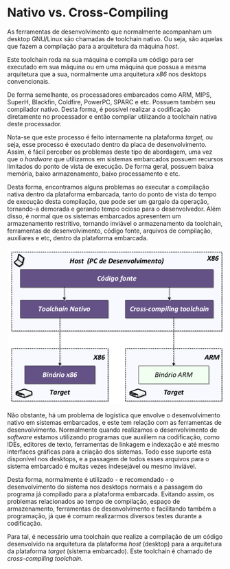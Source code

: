 # Nativo vs. Cross-Compiling

As ferramentas de desenvolvimento que normalmente acompanham um desktop GNU/Linux são chamadas de toolchain nativo. Ou seja, são aquelas que fazem a compilação para a arquitetura da máquina _host_.

Este toolchain roda na sua máquina e compila um código para ser executado em sua máquina ou em uma máquina que possua a mesma arquitetura que a sua, normalmente uma arquitetura _x86_ nos desktops convencionais.

De forma semelhante, os processadores embarcados como ARM, MIPS, SuperH, Blackfin, Coldfire, PowerPC, SPARC e etc. Possuem também seu compilador nativo. Desta forma, é possível realizar a codificação diretamente no processador e então compilar utilizando a toolchain nativa deste processador.

Nota-se que este processo é feito internamente na plataforma _target,_ ou seja, esse processo é executado dentro da placa de desenvolvimento. Assim, é fácil perceber os problemas deste tipo de abordagem, uma vez que o _hardware_ que utilizamos em sistemas embarcados possuem recursos limitados do ponto de vista de execução. De forma geral, possuem baixa memória, baixo armazenamento, baixo processamento e etc.

Desta forma, encontramos alguns problemas ao executar a compilação nativa dentro da plataforma embarcada, tanto do ponto de vista do tempo de execução desta compilação, que pode ser um gargalo da operação, tornando-a demorada e gerando tempo ocioso para o desenvolvedor. Além disso, é normal que os sistemas embarcados apresentem um armazenamento restritivo, tornando inviável o armazenamento da toolchain, ferramentas de desenvolvimento, código fonte, arquivos de compilação, auxiliares e etc, dentro da plataforma embarcada. 

![](../.gitbook/assets/image%20%2819%29.png)

Não obstante, há um problema de logística que envolve o desenvolvimento nativo em sistemas embarcados, e este tem relação com as ferramentas de desenvolvimento. Normalmente quando realizamos o desenvolvimento de _software_ estamos utilizando programas que auxiliem na codificação, como IDEs, editores de texto, ferramentas de linkagem e indexação e até mesmo interfaces gráficas para a criação dos sistemas. Todo esse suporte esta disponível nos desktops, e a passagem de todos esses arquivos para o sistema embarcado é muitas vezes indesejável ou mesmo inviável.

Desta forma, normalmente é utilizado - e recomendado - o desenvolvimento do sistema nos desktops normais e a passagem do programa já compilado para a plataforma embarcada. Evitando assim, os problemas relacionados ao tempo de compilação, espaço de armazenamento, ferramentas de desenvolvimento e facilitando também a programação, já que é comum realizarmos diversos testes durante a codificação.

Para tal, é necessário uma toolchain que realize a compilação de um código desenvolvido na arquitetura da plataforma _host_ \(desktop\) para a arquitetura da plataforma _target_ \(sistema embarcado\). Este toolchain é chamado de _cross-compiling toolchain._ 


